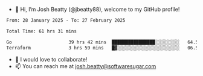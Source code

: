 - 👋 Hi, I’m Josh Beatty (@jbeatty88), welcome to my GitHub profile!

<!--START_SECTION:waka-->

```txt
From: 28 January 2025 - To: 27 February 2025

Total Time: 61 hrs 31 mins

Go                     39 hrs 42 mins  ████████████████░░░░░░░░░   64.54 %
Terraform              3 hrs 59 mins   █▓░░░░░░░░░░░░░░░░░░░░░░░   06.50 %
```

<!--END_SECTION:waka-->

- 💞️ I would love to collaborate!
- 📫 You can reach me at josh.beatty@softwaresugar.com

<!---
jbeatty88/jbeatty88 is a ✨ special ✨ repository because its `README.md` (this file) appears on your GitHub profile.
You can click the Preview link to take a look at your changes.
--->
